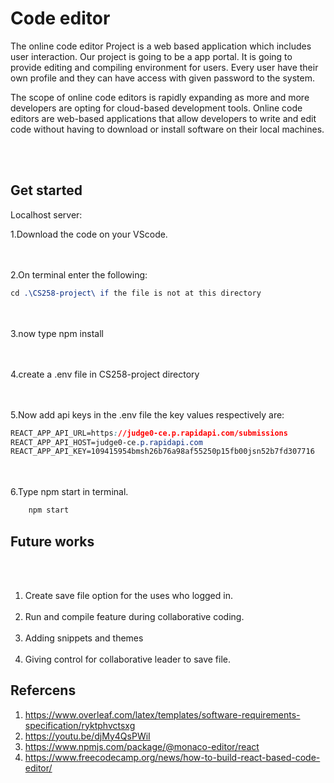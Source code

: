
# Code editor
<p>The online code editor Project is a web based application which includes user interaction.
Our project is going to be a app portal. It is going to provide editing and compiling
environment for users. Every user have their own profile and they can have access with
given password to the system.</p>

<p>The scope of online code editors is rapidly expanding as more and more developers are
opting for cloud-based development tools. Online code editors are web-based applications that allow developers to write and edit code without having to download or install software on their local machines.</p>

<br></br>

## Get started
Localhost server:

1.Download the code on your VScode.

<br></br>
2.On terminal enter the following:

```css
cd .\CS258-project\ if the file is not at this directory
```

<br></br>
3.now type npm install

<br></br>
4.create a .env file in CS258-project directory

<br></br>
5.Now add api keys in the .env file the key values respectively are:

```css
REACT_APP_API_URL=https://judge0-ce.p.rapidapi.com/submissions
REACT_APP_API_HOST=judge0-ce.p.rapidapi.com 
REACT_APP_API_KEY=109415954bmsh26b76a98af55250p15fb00jsn52b7fd307716
```
<br></br>
6.Type npm start in terminal.

```css
    npm start
```
## Future works
<br></br>
1. Create save file option for the uses who logged in.
<br></br>
2. Run and compile feature during collaborative coding.
<br></br>
3. Adding snippets and themes
<br></br>
4. Giving control for collaborative leader to save file. 

## Refercens 
1. https://www.overleaf.com/latex/templates/software-requirements-specification/ryktphvctsxg
2. https://youtu.be/djMy4QsPWiI
3. https://www.npmjs.com/package/@monaco-editor/react
4. https://www.freecodecamp.org/news/how-to-build-react-based-code-editor/
